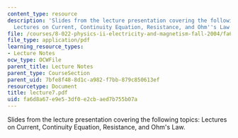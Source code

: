 ```yaml
---
content_type: resource
description: 'Slides from the lecture presentation covering the following topics:
  Lectures on Current, Continuity Equation, Resistance, and Ohm''s Law.'
file: /courses/8-022-physics-ii-electricity-and-magnetism-fall-2004/fa6d8a67e9e53df0e2cbaed7b755b07a_lecture7.pdf
file_type: application/pdf
learning_resource_types:
- Lecture Notes
ocw_type: OCWFile
parent_title: Lecture Notes
parent_type: CourseSection
parent_uid: 7bfe8f48-8d1c-a982-f7bb-879c850613ef
resourcetype: Document
title: lecture7.pdf
uid: fa6d8a67-e9e5-3df0-e2cb-aed7b755b07a
---
```

Slides from the lecture presentation covering the following topics: Lectures on Current, Continuity Equation, Resistance, and Ohm's Law.

